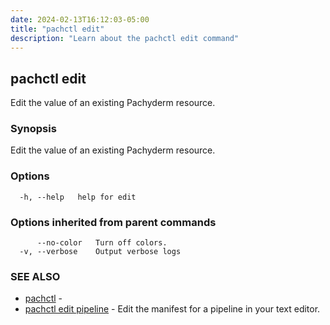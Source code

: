 ```yaml
---
date: 2024-02-13T16:12:03-05:00
title: "pachctl edit"
description: "Learn about the pachctl edit command"
---
```


## pachctl edit

Edit the value of an existing Pachyderm resource.

### Synopsis

Edit the value of an existing Pachyderm resource.

### Options

```
  -h, --help   help for edit
```

### Options inherited from parent commands

```
      --no-color   Turn off colors.
  -v, --verbose    Output verbose logs
```

### SEE ALSO

* [pachctl](../pachctl)	 - 
* [pachctl edit pipeline](../pachctl_edit_pipeline)	 - Edit the manifest for a pipeline in your text editor.


